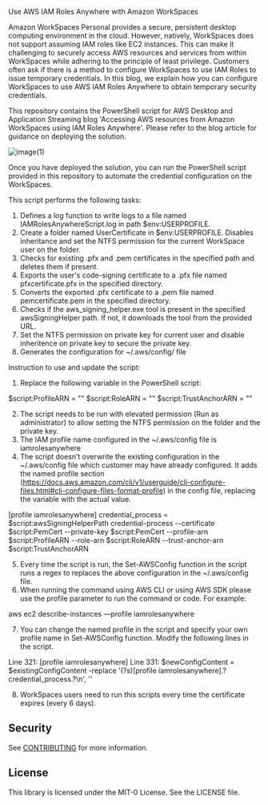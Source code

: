Use AWS IAM Roles Anywhere with Amazon WorkSpaces

Amazon WorkSpaces Personal provides a secure, persistent desktop computing environment in the cloud. However, natively, WorkSpaces does not support assuming IAM roles like EC2 instances. This can make it challenging to securely access AWS resources and services from within WorkSpaces while adhering to the principle of least privilege. Customers often ask if there is a method to configure WorkSpaces to use IAM Roles to issue temporary credentials. In this blog, we explain how you can configure WorkSpaces to use AWS IAM Roles Anywhere to obtain temporary security credentials.

This repository contains the PowerShell script for AWS Desktop and Application Streaming blog 'Accessing AWS resources from Amazon WorkSpaces using IAM Roles Anywhere'.
Please refer to the blog article for guidance on deploying the solution.

![image(1)](https://github.com/user-attachments/assets/c93923b7-1985-4d02-b47b-8247daadf098)


Once you have deployed the solution, you can run the PowerShell script provided in this repository to automate the credential configuration on the WorkSpaces.

This script performs the following tasks:

1. Defines a log function to write logs to a file named IAMRolesAnywhereScript.log in path $env:USERPROFILE.
2. Create a folder named UserCertificate in $env:USERPROFILE. Disables inheritance and set the NTFS permission for the current WorkSpace user on the folder.
3. Checks for existing .pfx and .pem certificates in the specified path and deletes them if present.
4. Exports the user's code-signing certificate to a .pfx file named pfxcertificate.pfx in the specified directory.
5. Converts the exported .pfx certificate to a .pem file named pemcertificate.pem in the specified directory.
6. Checks if the aws_signing_helper.exe tool is present in the specified awsSigningHelper path. If not, it downloads the tool from the provided URL.
7. Set the NTFS permission on private key for current user and disable inheritence on private key to secure the private key.
8. Generates the configuration for ~/.aws/config/ file

Instruction to use and update the script:

1. Replace the following variable in the PowerShell script:

$script:ProfileARN = "<REPLACE WITH PROFILE ARN>"
$script:RoleARN = "<REPLACE WITH IAM ROLE ARN>"
$script:TrustAnchorARN = "<REPLACE WITH TRUST ANCHOR ARN>"

2. The script needs to be run with elevated permission (Run as administrator) to allow setting the NTFS permission on the folder and the private key.
3. The IAM profile name configured in the ~/.aws/config file is iamrolesanywhere
4. The script doesn’t overwrite the existing configuration in the ~/.aws/config file which customer may have already configured. It adds the named profile section (https://docs.aws.amazon.com/cli/v1/userguide/cli-configure-files.html#cli-configure-files-format-profile) in the config file, replacing the variable with the actual value.

[profile iamrolesanywhere]
credential_process = $script:awsSigningHelperPath credential-process --certificate $script:PemCert --private-key $script:PemCert --profile-arn $script:ProfileARN --role-arn $script:RoleARN --trust-anchor-arn $script:TrustAnchorARN

5. Every time the script is run, the Set-AWSConfig function in the script runs a regex to replaces the above configuration in the ~/.aws/config file.
6. When running the command using AWS CLI or using AWS SDK please use the profile parameter to run the command or code. For example:

aws ec2 describe-instances —profile iamrolesanywhere

7. You can change the named profile in the script and specify your own profile name in Set-AWSConfig function. Modify the following lines in the script.

Line 321: [profile iamrolesanywhere]
Line 331: $newConfigContent = $existingConfigContent -replace '(?s)\[profile iamrolesanywhere\].?credential_process.?\n', ''

8. WorkSpaces users need to run this scripts every time the certificate expires (every 6 days). 


## Security

See [CONTRIBUTING](CONTRIBUTING.md#security-issue-notifications) for more information.

## License

This library is licensed under the MIT-0 License. See the LICENSE file.

